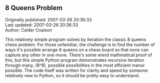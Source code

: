 ## 8 Queens Problem  
Originally published: 2007-03-26 20:36:33  
Last updated: 2007-03-26 20:36:33  
Author: Calder Coalson  
  
This relatively simple program solves by iteration the classic 8 queens chess problem.  For those unfamiliar, the challenge is to find the number of ways it's possible arrange 8 queens on a chess board so that none can capture any other in one move.  There's some wierd mathmatical proof of this, but this simple Python program demonstrates recursive iteration through many, (8^8), possible possibilities in the most efficient manor possible.  The code itself was written for clarity and speed by someone relatively new to Python, so it should be pretty easy to understand.